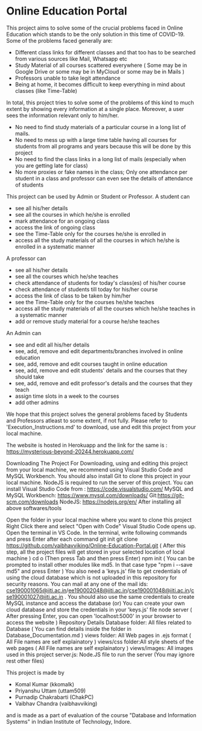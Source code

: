 <h1>Online Education Portal</h1>

This project aims to solve some of the crucial problems faced in Online Education which stands to be the only solution in this time of COVID-19. Some of the problems faced generally are:
* Different class links for different classes and that too has to be searched from various sources like Mail, Whatsapp etc
* Study Material of all courses scattered everywhere ( Some may be in Google Drive or some may be in MyCloud or some may be in Mails )
* Professors unable to take legit attendance
* Being at home, it becomes difficult to keep everything in mind about classes (like Time-Table)

In total, this project tries to solve some of the problems of this kind to much extent by showing every information at a single place. Moreover, a user sees the information relevant only to him/her. 
* No need to find study materials of a particular course in a long list of mails. 
* No need to mess up with a large time table having all courses for students from all programs and years because this will be done by this project
* No need to find the class links in a long list of mails (especially when you are getting late for class)
* No more proxies or fake names in the class; Only one attendance per student in a class and professor can even see the details of attendance of students

This project can be used by Admin or Student or Professor. 
A student can
* see all his/her details
* see all the courses in which he/she is enrolled
* mark attendance for an ongoing class 
* access the link of ongoing class
* see the Time-Table only for the courses he/she is enrolled in
* access all the study materials of all the courses in which he/she is enrolled in a systematic manner

A professor can
* see all his/her details
* see all the courses which he/she teaches
* check attendance of students for today's class(es) of his/her course
* check attendance of students till today for his/her course
* access the link of class to be taken by him/her
* see the Time-Table only for the courses he/she teaches
* access all the study materials of all the courses which he/she teaches in a systematic manner
* add or remove study material for a course he/she teaches

An Admin can
* see and edit all his/her details
* see, add, remove and edit departments/branches involved in online education
* see, add, remove and edit courses taught in online education
* see, add, remove and edit students' details and the courses that they should take
* see, add, remove and edit professor's details and the courses that they teach
* assign time slots in a week to the courses
* add other admins

We hope that this project solves the general problems faced by Students and Professors atleast to some extent, if not fully. Please refer to 'Execution_Instructions.md' to download, use and edit this project from your local machine.

The website is hosted in Herokuapp and the link for the same is : https://mysterious-beyond-20244.herokuapp.com/

Downloading The Project
For Downloading, using and editing this project from your local machine, we recommend using Visual Studio Code and MySQL Workbench. You should also install Git to clone this project in your local machine. NodeJS is required to run the server of this project.
You can install
Visual Studio Code from : https://code.visualstudio.com/
MySQL and MySQL Workbench: https://www.mysql.com/downloads/
Git:https://git-scm.com/downloads
NodeJS: https://nodejs.org/en/
After installing all above softwares/tools

Open the folder in your local machine where you want to clone this project
Right Click there and select "Open with Code"
Visual Studio Code opens up. Open the terminal in VS Code.
In the terminal, write following commands and press Enter after each command
git init
git clone https://github.com/vaibhavviking/Online-Education-Portal.git ( After this step, all the project files will get stored in your selected location of local machine )
cd o (Then press Tab and then press Enter)
npm init ( You can be prompted to install other modules like md5. In that case type "npm i --save md5" and press Enter )
You also need a 'keys.js' file to get credentials of using the cloud database which is not uploaded in this repository for security reasons. You can mail at any one of the mail ids: cse190001065@iiti.ac.in/ee190002048@iiti.ac.in/cse190001048@iiti.ac.in/cse190001027@iiti.ac.in .
You should also use the same credentials to create MySQL instance and access the database (or) You can create your own cloud database and store the credentials in your 'keys.js' file
node server ( After pressing Enter, you can open 'localhost:5000' in your browser to access the website )
Repository Details
Database folder: All files related to Database ( You can find details inside the folder in Database_Documentation.md )
views folder: All Web pages in .ejs format ( All File names are self explainatory )
views/css folder:All style sheets of the web pages ( All File names are self explainatory )
views/images: All images used in this project
server.js: Node.JS file to run the server
(You may ignore rest other files)

This project is made by
* Komal Kumar (kkomalk)
* Priyanshu Uttam (uttam509)
* Purnadip Chakrabarti (ChakPC)
* Vaibhav Chandra (vaibhavviking)

and is made as a part of evaluation of the course "Database and Information Systems" in Indian Institute of Technology, Indore.
